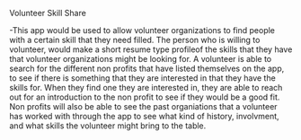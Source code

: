 Volunteer Skill Share

-This app would be used to allow volunteer organizations to find people with a certain skill that they need filled.
The person who is willing to volunteer, would make a short resume type profileof the skills that they have that volunteer organizations might be looking for.
A volunteer is able to search for the different non profits that have listed themselves on the app, to see if there is something that they are interested in that they have the skills for.
When they find one they are interested in, they are able to reach out for an introduction to the non profit to see if they would be a good fit.
Non profits will also be able to see the past organiations that a volunteer has worked with through the app to see what kind of history, involvment, and what skills the volunteer might bring to the table.
